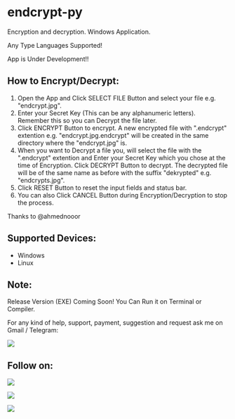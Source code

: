 # endcrypt-py

Encryption and decryption. Windows Application.

Any Type Languages Supported!

App is Under Development!!

## How to Encrypt/Decrypt:
1. Open the App and Click SELECT FILE Button and select your file e.g. "endcrypt.jpg".
2. Enter your Secret Key (This can be any alphanumeric letters). Remember this so you can Decrypt the file later.
3. Click ENCRYPT Button to encrypt. A new encrypted file with ".endcrypt" extention e.g. "endcrypt.jpg.endcrypt" will be created in the same directory where the "endcrypt.jpg" is.
4. When you want to Decrypt a file you, will select the file with the ".endcrypt" extention and Enter your Secret Key which you chose at the time of Encryption. Click DECRYPT Button to decrypt. The decrypted file will be of the same name as before with the suffix "dekrypted" e.g. "endcrypts.jpg".
5. Click RESET Button to reset the input fields and status bar.
6. You can also Click CANCEL Button during Encryption/Decryption to stop the process.

Thanks to @ahmednooor

## Supported Devices:
- Windows
- Linux

## Note:
Release Version (EXE) Coming Soon! You Can Run it on Terminal or Compiler.

For any kind of help, support, payment, suggestion and request ask me on Gmail / Telegram:

<a href="https://t.me/CyberClans"><img src="https://img.shields.io/badge/Telegram-Group%20Telegram%20Join-blue.svg?logo=telegram"></a>

## Follow on:
<p align="left">
<a href="https://github.com/palahsu"><img src="https://img.shields.io/badge/GitHub-Follow%20on%20GitHub-inactive.svg?logo=github"></a>
</p><p align="left">
<a href="https://www.facebook.com/aduri.knox01/"><img src="https://img.shields.io/badge/Facebook-Follow%20on%20Facebook-blue.svg?logo=facebook"></a>
</p><p align="left">
<a href="https://t.me/AD0000000"><img src="https://img.shields.io/badge/Telegram-Contact%20Telegram%20Profile-blue.svg?logo=telegram"></a>
</p><p align="left"> 
